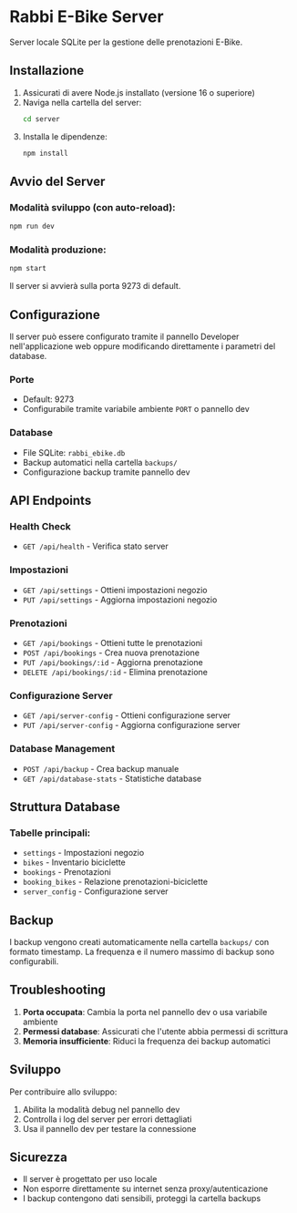 # Rabbi E-Bike Server

Server locale SQLite per la gestione delle prenotazioni E-Bike.

## Installazione

1. Assicurati di avere Node.js installato (versione 16 o superiore)
2. Naviga nella cartella del server:
   ```bash
   cd server
   ```
3. Installa le dipendenze:
   ```bash
   npm install
   ```

## Avvio del Server

### Modalità sviluppo (con auto-reload):
```bash
npm run dev
```

### Modalità produzione:
```bash
npm start
```

Il server si avvierà sulla porta 9273 di default.

## Configurazione

Il server può essere configurato tramite il pannello Developer nell'applicazione web oppure modificando direttamente i parametri del database.

### Porte
- Default: 9273
- Configurabile tramite variabile ambiente `PORT` o pannello dev

### Database
- File SQLite: `rabbi_ebike.db`
- Backup automatici nella cartella `backups/`
- Configurazione backup tramite pannello dev

## API Endpoints

### Health Check
- `GET /api/health` - Verifica stato server

### Impostazioni
- `GET /api/settings` - Ottieni impostazioni negozio
- `PUT /api/settings` - Aggiorna impostazioni negozio

### Prenotazioni
- `GET /api/bookings` - Ottieni tutte le prenotazioni
- `POST /api/bookings` - Crea nuova prenotazione
- `PUT /api/bookings/:id` - Aggiorna prenotazione
- `DELETE /api/bookings/:id` - Elimina prenotazione

### Configurazione Server
- `GET /api/server-config` - Ottieni configurazione server
- `PUT /api/server-config` - Aggiorna configurazione server

### Database Management
- `POST /api/backup` - Crea backup manuale
- `GET /api/database-stats` - Statistiche database

## Struttura Database

### Tabelle principali:
- `settings` - Impostazioni negozio
- `bikes` - Inventario biciclette
- `bookings` - Prenotazioni
- `booking_bikes` - Relazione prenotazioni-biciclette
- `server_config` - Configurazione server

## Backup

I backup vengono creati automaticamente nella cartella `backups/` con formato timestamp.
La frequenza e il numero massimo di backup sono configurabili.

## Troubleshooting

1. **Porta occupata**: Cambia la porta nel pannello dev o usa variabile ambiente
2. **Permessi database**: Assicurati che l'utente abbia permessi di scrittura
3. **Memoria insufficiente**: Riduci la frequenza dei backup automatici

## Sviluppo

Per contribuire allo sviluppo:
1. Abilita la modalità debug nel pannello dev
2. Controlla i log del server per errori dettagliati
3. Usa il pannello dev per testare la connessione

## Sicurezza

- Il server è progettato per uso locale
- Non esporre direttamente su internet senza proxy/autenticazione
- I backup contengono dati sensibili, proteggi la cartella backups